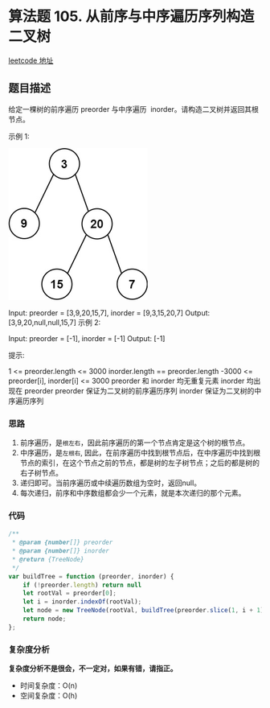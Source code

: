 # 算法题 105. 从前序与中序遍历序列构造二叉树
[leetcode 地址](https://leetcode-cn.com/problems/construct-binary-tree-from-preorder-and-inorder-traversal/)

## 题目描述

给定一棵树的前序遍历 preorder 与中序遍历  inorder。请构造二叉树并返回其根节点。

示例 1:

![图1](./images/construct-binary-tree-from-preorder-and-inorder-traversal1.jpg)

Input: preorder = [3,9,20,15,7], inorder = [9,3,15,20,7]
Output: [3,9,20,null,null,15,7]
示例 2:

Input: preorder = [-1], inorder = [-1]
Output: [-1]

提示:

1 <= preorder.length <= 3000
inorder.length == preorder.length
-3000 <= preorder[i], inorder[i] <= 3000
preorder 和 inorder 均无重复元素
inorder 均出现在 preorder
preorder 保证为二叉树的前序遍历序列
inorder 保证为二叉树的中序遍历序列

### 思路
1. 前序遍历，是`根左右`，因此前序遍历的第一个节点肯定是这个树的根节点。
2. 中序遍历，是`左根右`, 因此，在前序遍历中找到根节点后，在中序遍历中找到根节点的索引，在这个节点之前的节点，都是树的左子树节点；之后的都是树的右子树节点。
3. 递归即可。当前序遍历或中续遍历数组为空时，返回null。
4. 每次递归，前序和中序数组都会少一个元素，就是本次递归的那个元素。


### 代码
```javascript
/**
 * @param {number[]} preorder
 * @param {number[]} inorder
 * @return {TreeNode}
 */
var buildTree = function (preorder, inorder) {
    if (!preorder.length) return null
    let rootVal = preorder[0];
    let i = inorder.indexOf(rootVal);
    let node = new TreeNode(rootVal, buildTree(preorder.slice(1, i + 1), inorder.slice(0, i)), buildTree(preorder.slice(i + 1), inorder.slice(i + 1)))
    return node;
};
```
### 复杂度分析
**复杂度分析不是很会，不一定对，如果有错，请指正。**
- 时间复杂度：O(n)
- 空间复杂度：O(h)